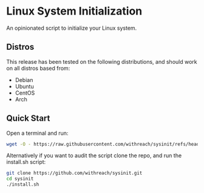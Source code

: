 # Linux System Initialization

An opinionated script to initialize your Linux system.

## Distros

This release has been tested on the following distributions, and should work on all distros based from:

- Debian
- Ubuntu
- CentOS
- Arch

## Quick Start

Open a terminal and run:

```bash
wget -O - https://raw.githubusercontent.com/withreach/sysinit/refs/heads/main/install.sh | bash
```

Alternatively if you want to audit the script clone the repo, and run the install.sh script:

```bash
git clone https://github.com/withreach/sysinit.git
cd sysinit
./install.sh
```

